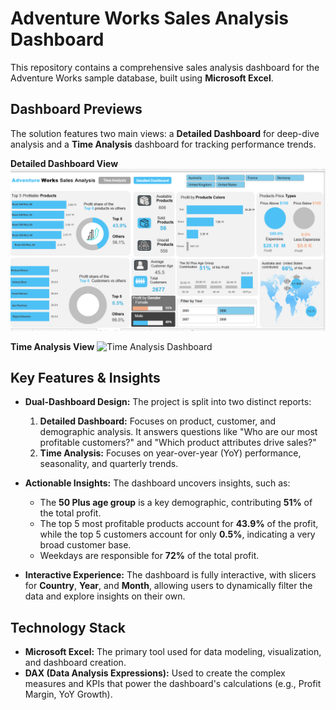 # Adventure Works Sales Analysis Dashboard

This repository contains a comprehensive sales analysis dashboard for the Adventure Works sample database, built using **Microsoft Excel**.

## Dashboard Previews

The solution features two main views: a **Detailed Dashboard** for deep-dive analysis and a **Time Analysis** dashboard for tracking performance trends.

**Detailed Dashboard View**
![Detailed Dashboard](Adventure_work_sales_analysis_dashboard_02.png)

**Time Analysis View**
![Time Analysis Dashboard](Adventure_work_sales_analysis_dashboard_01.png)


## Key Features & Insights

*   **Dual-Dashboard Design:** The project is split into two distinct reports:
    1.  **Detailed Dashboard:** Focuses on product, customer, and demographic analysis. It answers questions like "Who are our most profitable customers?" and "Which product attributes drive sales?"
    2.  **Time Analysis:** Focuses on year-over-year (YoY) performance, seasonality, and quarterly trends.

*   **Actionable Insights:** The dashboard uncovers insights, such as:
    *   The **50 Plus age group** is a key demographic, contributing **51%** of the total profit.
    *   The top 5 most profitable products account for **43.9%** of the profit, while the top 5 customers account for only **0.5%**, indicating a very broad customer base.
    *   Weekdays are responsible for **72%** of the total profit.

*   **Interactive Experience:** The dashboard is fully interactive, with slicers for **Country**, **Year**, and **Month**, allowing users to dynamically filter the data and explore insights on their own.

## Technology Stack

*   **Microsoft Excel:** The primary tool used for data modeling, visualization, and dashboard creation.
*   **DAX (Data Analysis Expressions):** Used to create the complex measures and KPIs that power the dashboard's calculations (e.g., Profit Margin, YoY Growth).

